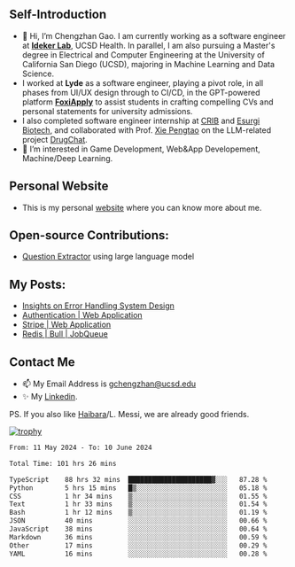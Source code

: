 ## Self-Introduction
- 👋 Hi, I’m Chengzhan Gao. I am currently working as a software engineer at **[Ideker Lab](https://idekerlab.ucsd.edu/)**, UCSD Health. In parallel, I am also pursuing a Master's degree in Electrical and Computer Engineering at the University of California San Diego (UCSD), majoring in Machine Learning and Data Science.
- I worked at **Lyde** as a software engineer, playing a pivot role, in all phases from UI/UX design through to CI/CD, in the GPT-powered platform **[FoxiApply](https://lyde.io)** to assist students in crafting compelling CVs and personal statements for university admissions.
- I also completed software engineer internship at [CRIB](https://apps.apple.com/us/app/crib-for-roommates/id6468918103?platform=iphone) and [Esurgi Biotech](https://myesurgi.com/), and collaborated with Prof. [Xie Pengtao](https://pengtaoxie.github.io/) on the LLM-related project [DrugChat](https://github.com/UCSD-AI4H/drugchat).
- 👀 I’m interested in Game Development, Web&App Developement, Machine/Deep Learning.

## Personal Website
-  This is my personal [website](https://gaochengzhan.netlify.app/) where you can know more about me.

## Open-source Contributions:
- [Question Extractor](https://github.com/nestordemeure/question_extractor) using large language model

## My Posts:
- [Insights on Error Handling System Design](https://gaochengzhan.netlify.app/post/error-handling/)
- [Authentication | Web Application](https://gaochengzhan.netlify.app/post/authentication/)
- [Stripe | Web Application](https://gaochengzhan.netlify.app/post/stripe/)
- [Redis | Bull | JobQueue](https://gaochengzhan.netlify.app/post/job-queue/)

## Contact Me
- 📫 My Email Address is gchengzhan@ucsd.edu
- ✨ My [Linkedin](https://www.linkedin.com/in/chengzhan-christoffel-gao/).

PS. If you also like [Haibara](https://www.detectiveconanworld.com/wiki/Ai_Haibara)/L. Messi, we are already good friends.

[![trophy](https://github-profile-trophy.vercel.app/?username=gaochengzhan&theme=flat&row=1&margin-w=12)](https://github.com/ryo-ma/github-profile-trophy)

<!--START_SECTION:waka-->

```txt
From: 11 May 2024 - To: 10 June 2024

Total Time: 101 hrs 26 mins

TypeScript    88 hrs 32 mins  █████████████████████▓░░░   87.28 %
Python        5 hrs 15 mins   █▒░░░░░░░░░░░░░░░░░░░░░░░   05.18 %
CSS           1 hr 34 mins    ▒░░░░░░░░░░░░░░░░░░░░░░░░   01.55 %
Text          1 hr 33 mins    ▒░░░░░░░░░░░░░░░░░░░░░░░░   01.54 %
Bash          1 hr 12 mins    ▒░░░░░░░░░░░░░░░░░░░░░░░░   01.19 %
JSON          40 mins         ░░░░░░░░░░░░░░░░░░░░░░░░░   00.66 %
JavaScript    38 mins         ░░░░░░░░░░░░░░░░░░░░░░░░░   00.64 %
Markdown      36 mins         ░░░░░░░░░░░░░░░░░░░░░░░░░   00.59 %
Other         17 mins         ░░░░░░░░░░░░░░░░░░░░░░░░░   00.29 %
YAML          16 mins         ░░░░░░░░░░░░░░░░░░░░░░░░░   00.28 %
```

<!--END_SECTION:waka-->

<!---
gaochengzhan/gaochengzhan is a ✨ special ✨ repository because its `README.md` (this file) appears on your GitHub profile.
You can click the Preview link to take a look at your changes.
--->
